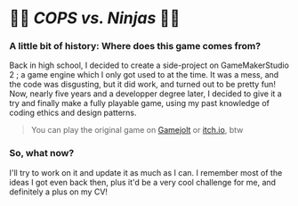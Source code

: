 # 👮‍♂️ *COPS vs. Ninjas* 🐱‍👤

### A little bit of history: Where does this game comes from?
Back in high school, I decided to create a side-project on GameMakerStudio 2 ; a game engine which I only got used to at the time. It was a mess, and the code was disgusting, but it did work, and turned out to be pretty fun!
Now, nearly five years and a developper degree later, I decided to give it a try and finally make a fully playable game, using my past knowledge of coding ethics and design patterns. 
> You can play the original game on [Gamejolt](https://gamejolt.com/games/copsvsninjas/602809) or [itch.io](https://fulgurgames.itch.io/cops-vs-ninjas-old), btw

### So, what now?
I'll try to work on it and update it as much as I can. I remember most of the ideas I got even back then, plus it'd be a very cool challenge for me, and definitely a plus on my CV!
